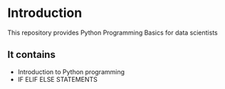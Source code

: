 # Introduction
This repository provides Python Programming Basics for data scientists

## It contains
* Introduction to Python programming
* IF ELIF ELSE STATEMENTS  
